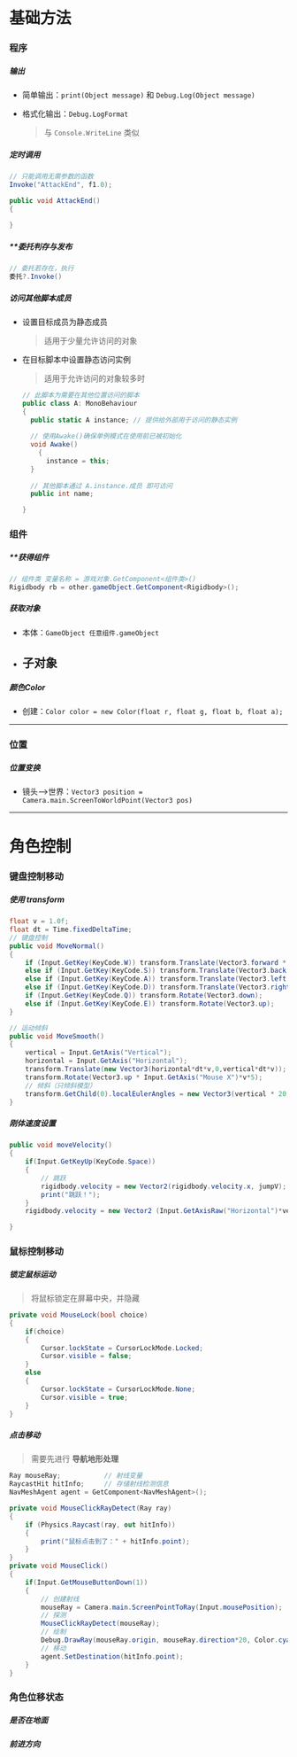 # 基础方法

### 程序

##### 输出

- 简单输出：`print(Object message)` 和 `Debug.Log(Object message)`

- 格式化输出：`Debug.LogFormat`

  > 与 `Console.WriteLine` 类似

##### 定时调用

```c#
// 只能调用无需参数的函数
Invoke("AttackEnd", f1.0);

public void AttackEnd()
{
    
}
```

##### **委托判存与发布

```c#
// 委托若存在，执行
委托?.Invoke()
```

##### 访问其他脚本成员

- 设置目标成员为静态成员

  > 适用于少量允许访问的对象

- 在目标脚本中设置静态访问实例

  > 适用于允许访问的对象较多时

  ```c#
  // 此脚本为需要在其他位置访问的脚本
  public class A: MonoBehaviour 
  {
  	public static A instance; // 提供给外部用于访问的静态实例
   
   	// 使用Awake()确保单例模式在使用前已被初始化
  	void Awake()
      {
  		instance = this;
  	}
   	
   	// 其他脚本通过 A.instance.成员 即可访问
   	public int name;
  
  }
  
  ```

  



### 组件

##### **获得组件

```c#
// 组件类 变量名称 = 游戏对象.GetComponent<组件类>()
Rigidbody rb = other.gameObject.GetComponent<Rigidbody>();
```

##### 获取对象

- 本体：`GameObject 任意组件.gameObject`
- 子对象
  - 

##### 颜色Color

- 创建：`Color color = new Color(float r, float g, float b, float a);`

------



### 位置

##### 位置变换

- 镜头-->世界：`Vector3 position = Camera.main.ScreenToWorldPoint(Vector3 pos)`

------







# 角色控制

### 键盘控制移动

##### 使用 transform

```c#
float v = 1.0f;
float dt = Time.fixedDeltaTime;
// 键盘控制
public void MoveNormal()
{
    if (Input.GetKey(KeyCode.W)) transform.Translate(Vector3.forward * dt * v);
    else if (Input.GetKey(KeyCode.S)) transform.Translate(Vector3.back * dt * v);
    else if (Input.GetKey(KeyCode.A)) transform.Translate(Vector3.left * dt * v);
    else if (Input.GetKey(KeyCode.D)) transform.Translate(Vector3.right * dt * v);
    if (Input.GetKey(KeyCode.Q)) transform.Rotate(Vector3.down);
    else if (Input.GetKey(KeyCode.E)) transform.Rotate(Vector3.up);
}

// 运动倾斜
public void MoveSmooth()
{
    vertical = Input.GetAxis("Vertical");
    horizontal = Input.GetAxis("Horizontal");
    transform.Translate(new Vector3(horizontal*dt*v,0,vertical*dt*v));
    transform.Rotate(Vector3.up * Input.GetAxis("Mouse X")*v*5);
    // 倾斜（只倾斜模型）
    transform.GetChild(0).localEulerAngles = new Vector3(vertical * 20, 0, -horizontal * 20);
}
```

##### 刚体速度设置

```c#
public void moveVelocity()
{
    if(Input.GetKeyUp(KeyCode.Space))
    {
        // 跳跃
        rigidbody.velocity = new Vector2(rigidbody.velocity.x, jumpV);
        print("跳跃！");
    }
    rigidbody.velocity = new Vector2 (Input.GetAxisRaw("Horizontal")*velocityScale, rigidbody.velocity.y);

}
```



### 鼠标控制移动

##### 锁定鼠标运动

> 将鼠标锁定在屏幕中央，并隐藏

```c#
private void MouseLock(bool choice)
{
    if(choice)
    {
        Cursor.lockState = CursorLockMode.Locked;
        Cursor.visible = false;
    }
    else
    {
        Cursor.lockState = CursorLockMode.None;
        Cursor.visible = true;
    }
}
```

##### 点击移动

> 需要先进行 **导航地形处理**

```c#
Ray mouseRay;			// 射线变量
RaycastHit hitInfo;		// 存储射线检测信息
NavMeshAgent agent = GetComponent<NavMeshAgent>();

private void MouseClickRayDetect(Ray ray)
{
    if (Physics.Raycast(ray, out hitInfo))
    {
        print("鼠标点击到了：" + hitInfo.point);
    }
}
private void MouseClick()
{
    if(Input.GetMouseButtonDown(1))
    {
        // 创建射线
        mouseRay = Camera.main.ScreenPointToRay(Input.mousePosition);
        // 探测
        MouseClickRayDetect(mouseRay);
        // 绘制
    	Debug.DrawRay(mouseRay.origin, mouseRay.direction*20, Color.cyan);
    	// 移动
    	agent.SetDestination(hitInfo.point);
    }
}
```



### 角色位移状态

##### 是否在地面

##### 前进方向
